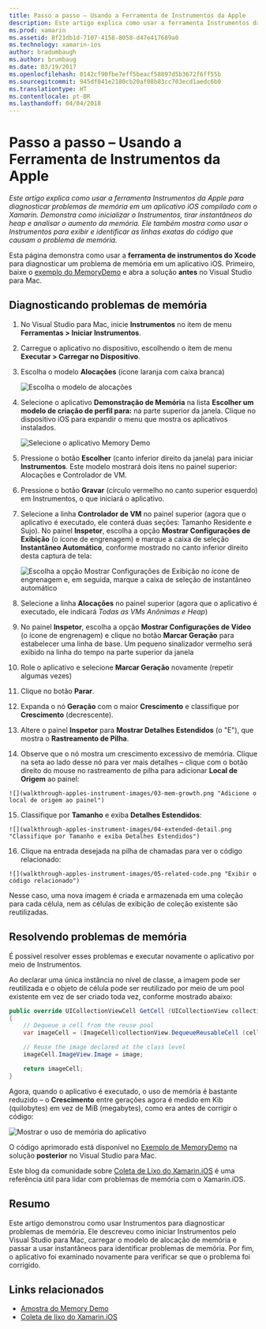 ```yaml
---
title: Passo a passo – Usando a Ferramenta de Instrumentos da Apple
description: Este artigo explica como usar a ferramenta Instrumentos da Apple para diagnosticar problemas de memória em um aplicativo iOS compilado com o Xamarin. Demonstra como inicializar o Instrumentos, tirar instantâneos do heap e analisar o aumento da memória. Ele também mostra como usar o Instrumentos para exibir e identificar as linhas exatas do código que causam o problema de memória.
ms.prod: xamarin
ms.assetid: 8f21db1d-7107-4158-8058-d47e417689a0
ms.technology: xamarin-ios
author: bradumbaugh
ms.author: brumbaug
ms.date: 03/19/2017
ms.openlocfilehash: 0142cf90fbe7eff5beacf58897d5b3672f6ff55b
ms.sourcegitcommit: 945df041e2180cb20af08b83cc703ecd1aedc6b0
ms.translationtype: HT
ms.contentlocale: pt-BR
ms.lasthandoff: 04/04/2018
---
```

# <a name="walkthrough---using-apples-instruments-tool"></a>Passo a passo – Usando a Ferramenta de Instrumentos da Apple

_Este artigo explica como usar a ferramenta Instrumentos da Apple para diagnosticar problemas de memória em um aplicativo iOS compilado com o Xamarin. Demonstra como inicializar o Instrumentos, tirar instantâneos do heap e analisar o aumento da memória. Ele também mostra como usar o Instrumentos para exibir e identificar as linhas exatas do código que causam o problema de memória._

Esta página demonstra como usar a **ferramenta de instrumentos do Xcode** para diagnosticar um problema de memória em um aplicativo iOS.
Primeiro, baixe o [exemplo do MemoryDemo](https://developer.xamarin.com/samples/monotouch/Profiling/MemoryDemo/) e abra a solução **antes** no Visual Studio para Mac.

## <a name="diagnosing-the-memory-issues"></a>Diagnosticando problemas de memória

1.  No Visual Studio para Mac, inicie **Instrumentos** no item de menu **Ferramentas > Iniciar Instrumentos**.
2.  Carregue o aplicativo no dispositivo, escolhendo o item de menu **Executar > Carregar no Dispositivo**.
3.  Escolha o modelo **Alocações** (ícone laranja com caixa branca)

    ![](walkthrough-apples-instrument-images/00-allocations-tempate.png "Escolha o modelo de alocações")

4.  Selecione o aplicativo **Demonstração de Memória** na lista **Escolher um modelo de criação de perfil para:** na parte superior da janela. Clique no dispositivo iOS para expandir o menu que mostra os aplicativos instalados.

    ![](walkthrough-apples-instrument-images/01-mem-demo.png "Selecione o aplicativo Memory Demo")

5.  Pressione o botão **Escolher** (canto inferior direito da janela) para iniciar **Instrumentos**. Este modelo mostrará dois itens no painel superior: Alocações e Controlador de VM.

6.  Pressione o botão **Gravar** (círculo vermelho no canto superior esquerdo) em Instrumentos, o que iniciará o aplicativo.

7.  Selecione a linha **Controlador de VM** no painel superior (agora que o aplicativo é executado, ele conterá duas seções: Tamanho Residente e Sujo). No painel **Inspetor**, escolha a opção **Mostrar Configurações de Exibição** (o ícone de engrenagem) e marque a caixa de seleção **Instantâneo Automático**, conforme mostrado no canto inferior direito desta captura de tela:

    ![](walkthrough-apples-instrument-images/02-auto-snapshot.png "Escolha a opção Mostrar Configurações de Exibição no ícone de engrenagem e, em seguida, marque a caixa de seleção de instantâneo automático")

8.  Selecione a linha **Alocações** no painel superior (agora que o aplicativo é executado, ele indicará *Todas as VMs Anônimas e Heap*)
9.  No painel **Inspetor**, escolha a opção **Mostrar Configurações de Vídeo** (o ícone de engrenagem) e clique no botão **Marcar Geração** para estabelecer uma linha de base. Um pequeno sinalizador vermelho será exibido na linha do tempo na parte superior da janela
10.  Role o aplicativo e selecione **Marcar Geração** novamente (repetir algumas vezes)
11.  Clique no botão **Parar**.
12.  Expanda o nó **Geração** com o maior **Crescimento** e classifique por **Crescimento** (decrescente).
13.  Altere o painel **Inspetor** para **Mostrar Detalhes Estendidos** (o "E"), que mostra o **Rastreamento de Pilha**.

14.  Observe que o nó **<non-object>** mostra um crescimento excessivo de memória. Clique na seta ao lado desse nó para ver mais detalhes – clique com o botão direito do mouse no rastreamento de pilha para adicionar **Local de Origem** ao painel:

    ![](walkthrough-apples-instrument-images/03-mem-growth.png "Adicione o local de origem ao painel")

15.  Classifique por **Tamanho** e exiba **Detalhes Estendidos**:

    ![](walkthrough-apples-instrument-images/04-extended-detail.png "Classifique por Tamanho e exiba Detalhes Estendidos")

16.  Clique na entrada desejada na pilha de chamadas para ver o código relacionado:

    ![](walkthrough-apples-instrument-images/05-related-code.png "Exibir o código relacionado")

Nesse caso, uma nova imagem é criada e armazenada em uma coleção para cada célula, nem as células de exibição de coleção existente são reutilizadas.

## <a name="resolving-the-memory-issues"></a>Resolvendo problemas de memória

É possível resolver esses problemas e executar novamente o aplicativo por meio de Instrumentos.

Ao declarar uma única instância no nível de classe, a imagem pode ser reutilizada e o objeto de célula pode ser reutilizado por meio de um pool existente em vez de ser criado toda vez, conforme mostrado abaixo:

```csharp
public override UICollectionViewCell GetCell (UICollectionView collectionView, NSIndexPath indexPath)
{
    // Dequeue a cell from the reuse pool
    var imageCell = (ImageCell)collectionView.DequeueReusableCell (cellId, indexPath);

    // Reuse the image declared at the class level
    imageCell.ImageView.Image = image;

    return imageCell;
}
```

Agora, quando o aplicativo é executado, o uso de memória é bastante reduzido – o **Crescimento** entre gerações agora é medido em Kib (quilobytes) em vez de MiB (megabytes), como era antes de corrigir o código:

![](walkthrough-apples-instrument-images/06-reduced-memory.png "Mostrar o uso de memória do aplicativo")

O código aprimorado está disponível no [Exemplo de MemoryDemo](https://developer.xamarin.com/samples/monotouch/Profiling/MemoryDemo/) na solução **posterior** no Visual Studio para Mac.

Este blog da comunidade sobre [Coleta de Lixo do Xamarin.iOS](https://krumelur.me/2015/04/27/xamarin-ios-the-garbage-collector-and-me/) é uma referência útil para lidar com problemas de memória com o Xamarin.iOS.


## <a name="summary"></a>Resumo

Este artigo demonstrou como usar Instrumentos para diagnosticar problemas de memória.
Ele descreveu como iniciar Instrumentos pelo Visual Studio para Mac, carregar o modelo de alocação de memória e passar a usar instantâneos para identificar problemas de memória.
Por fim, o aplicativo foi examinado novamente para verificar se que o problema foi corrigido.


## <a name="related-links"></a>Links relacionados

- [Amostra do Memory Demo](https://developer.xamarin.com/samples/monotouch/Profiling/MemoryDemo/)
- [Coleta de lixo do Xamarin.iOS](https://krumelur.me/2015/04/27/xamarin-ios-the-garbage-collector-and-me/)
